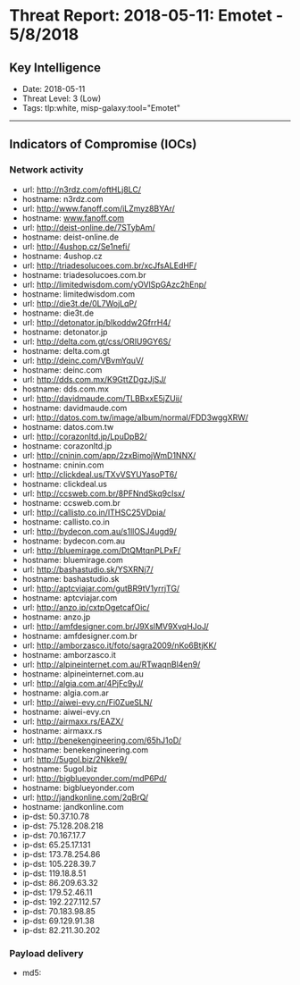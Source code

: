 # Threat Report: 2018-05-11: Emotet - 5/8/2018


## Key Intelligence
* Date: 2018-05-11
* Threat Level: 3 (Low)
* Tags: tlp:white, misp-galaxy:tool="Emotet"

---

## Indicators of Compromise (IOCs)
### Network activity
* url: http://n3rdz.com/oftHLj8LC/
* hostname: n3rdz.com
* url: http://www.fanoff.com/iLZmyz8BYAr/
* hostname: www.fanoff.com
* url: http://deist-online.de/7STybAm/
* hostname: deist-online.de
* url: http://4ushop.cz/Se1nefi/
* hostname: 4ushop.cz
* url: http://triadesolucoes.com.br/xcJfsALEdHF/
* hostname: triadesolucoes.com.br
* url: http://limitedwisdom.com/yOVlSpGAzc2hEnp/
* hostname: limitedwisdom.com
* url: http://die3t.de/0L7WojLqP/
* hostname: die3t.de
* url: http://detonator.jp/blkoddw2GfrrH4/
* hostname: detonator.jp
* url: http://delta.com.gt/css/ORlU9GY6S/
* hostname: delta.com.gt
* url: http://deinc.com/VBvmYquV/
* hostname: deinc.com
* url: http://dds.com.mx/K9GttZDgzJjSJ/
* hostname: dds.com.mx
* url: http://davidmaude.com/TLBBxxE5jZUij/
* hostname: davidmaude.com
* url: http://datos.com.tw/image/album/normal/FDD3wggXRW/
* hostname: datos.com.tw
* url: http://corazonltd.jp/LpuDpB2/
* hostname: corazonltd.jp
* url: http://cninin.com/app/2zxBimojWmD1NNX/
* hostname: cninin.com
* url: http://clickdeal.us/TXvVSYUYasoPT6/
* hostname: clickdeal.us
* url: http://ccsweb.com.br/8PFNndSkq9cIsx/
* hostname: ccsweb.com.br
* url: http://callisto.co.in/lTHSC25VDpia/
* hostname: callisto.co.in
* url: http://bydecon.com.au/s1llOSJ4ugd9/
* hostname: bydecon.com.au
* url: http://bluemirage.com/DtQMtqnPLPxF/
* hostname: bluemirage.com
* url: http://bashastudio.sk/YSXRNj7/
* hostname: bashastudio.sk
* url: http://aptcviajar.com/gutBR9tV1yrrjTG/
* hostname: aptcviajar.com
* url: http://anzo.jp/cxtpOgetcafOic/
* hostname: anzo.jp
* url: http://amfdesigner.com.br/J9XslMV9XvqHJoJ/
* hostname: amfdesigner.com.br
* url: http://amborzasco.it/foto/sagra2009/nKo6BtjKK/
* hostname: amborzasco.it
* url: http://alpineinternet.com.au/RTwaqnBl4en9/
* hostname: alpineinternet.com.au
* url: http://algia.com.ar/4PjFc9yJ/
* hostname: algia.com.ar
* url: http://aiwei-evy.cn/Fi0ZueSLN/
* hostname: aiwei-evy.cn
* url: http://airmaxx.rs/EAZX/
* hostname: airmaxx.rs
* url: http://benekengineering.com/65hJ1oD/
* hostname: benekengineering.com
* url: http://5ugol.biz/2Nkke9/
* hostname: 5ugol.biz
* url: http://bigblueyonder.com/mdP6Pd/
* hostname: bigblueyonder.com
* url: http://jandkonline.com/2qBrQ/
* hostname: jandkonline.com
* ip-dst: 50.37.10.78
* ip-dst: 75.128.208.218
* ip-dst: 70.167.17.7
* ip-dst: 65.25.17.131
* ip-dst: 173.78.254.86
* ip-dst: 105.228.39.7
* ip-dst: 119.18.8.51
* ip-dst: 86.209.63.32
* ip-dst: 179.52.46.11
* ip-dst: 192.227.112.57
* ip-dst: 70.183.98.85
* ip-dst: 69.129.91.38
* ip-dst: 82.211.30.202

### Payload delivery
* md5: <md5>
